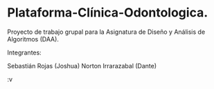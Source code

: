# Plataforma-Clínica-Odontologica.
Proyecto de trabajo grupal para la Asignatura de Diseño y Análisis de Algoritmos (DAA).

Integrantes:

 Sebastián Rojas (Joshua) 
 Norton Irrarazabal (Dante) 
 
 :v
 
